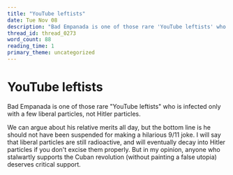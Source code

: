 ```yaml
---
title: "YouTube leftists"
date: Tue Nov 08
description: "Bad Empanada is one of those rare 'YouTube leftists' who is infected only with a few liberal particles, not Hitler particles."
thread_id: thread_0273
word_count: 88
reading_time: 1
primary_theme: uncategorized
---
```


# YouTube leftists

Bad Empanada is one of those rare "YouTube leftists" who is infected only with a few liberal particles, not Hitler particles.

We can argue about his relative merits all day, but the bottom line is he should not have been suspended for making a hilarious 9/11 joke. I will say that liberal particles are still radioactive, and will eventually decay into Hitler particles if you don't excise them properly. But in my opinion, anyone who stalwartly supports the Cuban revolution (without painting a false utopia) deserves critical support.